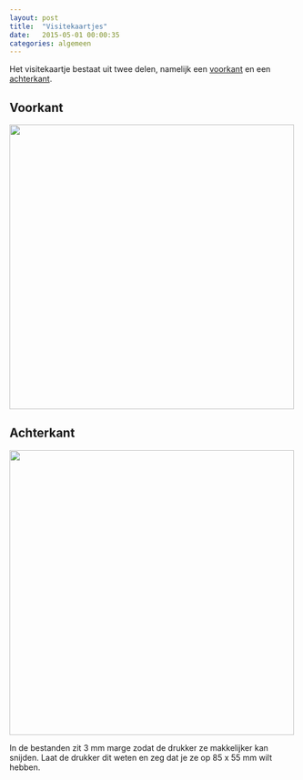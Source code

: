 ```yaml
---
layout: post
title:  "Visitekaartjes"
date:   2015-05-01 00:00:35
categories: algemeen
---
```

Het visitekaartje bestaat uit twee delen, namelijk een 
[voorkant]({{baseurl}}/assets/visitekaartje-voor-85x55.ai) en een [achterkant]({{baseurl}}/assets/visitekaartje-achter-85x55.ai).

Voorkant
--------
<img src="{{ site.baseurl }}/assets/visitekaartje-voor-85x55.png" style="width: 500px" />

Achterkant
----------
<img src="{{ site.baseurl }}/assets/visitekaartje-achter-85x55.png" style="width: 500px" />

In de bestanden zit 3 mm marge zodat de drukker ze makkelijker kan snijden. Laat de drukker dit weten en zeg dat je ze op 85 x 55 mm wilt hebben.
